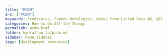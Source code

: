 ```yaml
---
title: "PCDM"
a-z: ["PCDM"]
keywords: Predicates, Common Ontologies, Notes from Linked Data WG, @Christina Harlow
categories: How to Do All the Things
permalink: pcdm.html
folder: hydra/how-to/pcdm.md
sidebar: home_sidebar
tags: [development_resources]
---
```

